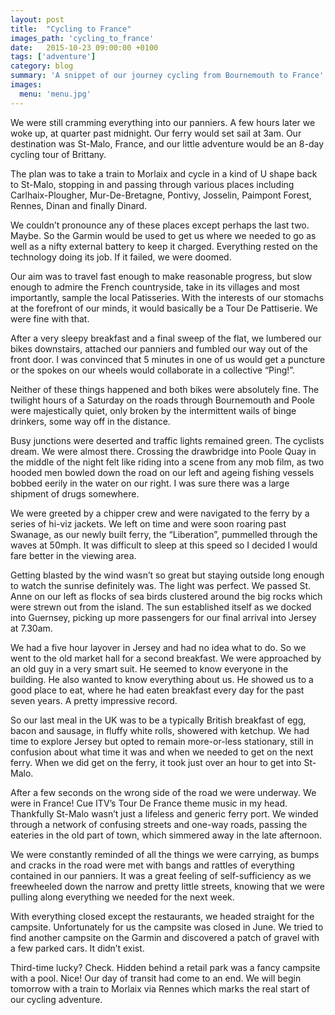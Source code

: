 ```yaml
---
layout: post
title:  "Cycling to France"
images_path: 'cycling_to_france'
date:   2015-10-23 09:00:00 +0100
tags: ['adventure']
category: blog
summary: 'A snippet of our journey cycling from Bournemouth to France'
images:
  menu: 'menu.jpg'
---
```


We were still cramming everything into our panniers. A few hours later we woke up, at quarter past midnight. Our ferry would set sail at 3am. Our destination was St-Malo, France, and our little adventure would be an 8-day cycling tour of Brittany.

The plan was to take a train to Morlaix and cycle in a kind of U shape back to St-Malo, stopping in and passing through various places including Carlhaix-Plougher, Mur-De-Bretagne, Pontivy, Josselin, Paimpont Forest, Rennes, Dinan and finally Dinard.

We couldn’t pronounce any of these places except perhaps the last two. Maybe. So the Garmin would be used to get us where we needed to go as well as a nifty external battery to keep it charged. Everything rested on the technology doing its job. If it failed, we were doomed.

Our aim was to travel fast enough to make reasonable progress, but slow enough to admire the French countryside, take in its villages and most importantly, sample the local Patisseries. With the interests of our stomachs at the forefront of our minds, it would basically be a Tour De Pattiserie. We were fine with that.

After a very sleepy breakfast and a final sweep of the flat, we lumbered our bikes downstairs, attached our panniers and fumbled our way out of the front door. I was convinced that 5 minutes in one of us would get a puncture or the spokes on our wheels would collaborate in a collective “Ping!”.

Neither of these things happened and both bikes were absolutely fine. The twilight hours of a Saturday on the roads through Bournemouth and Poole were majestically quiet, only broken by the intermittent wails of binge drinkers, some way off in the distance.

Busy junctions were deserted and traffic lights remained green. The cyclists dream. We were almost there. Crossing the drawbridge into Poole Quay in the middle of the night felt like riding into a scene from any mob film, as two hooded men bowled down the road on our left and ageing fishing vessels bobbed eerily in the water on our right. I was sure there was a large shipment of drugs somewhere.

We were greeted by a chipper crew and were navigated to the ferry by a series of hi-viz jackets. We left on time and were soon roaring past Swanage, as our newly built ferry, the “Liberation”, pummelled through the waves at 50mph. It was difficult to sleep at this speed so I decided I would fare better in the viewing area.

Getting blasted by the wind wasn’t so great but staying outside long enough to watch the sunrise definitely was. The light was perfect. We passed St. Anne on our left as flocks of sea birds clustered around the big rocks which were strewn out from the island. The sun established itself as we docked into Guernsey, picking up more passengers for our final arrival into Jersey at 7.30am.

We had a five hour layover in Jersey and had no idea what to do. So we went to the old market hall for a second breakfast. We were approached by an old guy in a very smart suit. He seemed to know everyone in the building. He also wanted to know everything about us. He showed us to a good place to eat, where he had eaten breakfast every day for the past seven years. A pretty impressive record.

So our last meal in the UK was to be a typically British breakfast of egg, bacon and sausage, in fluffy white rolls, showered with ketchup. We had time to explore Jersey but opted to remain more-or-less stationary, still in confusion about what time it was and when we needed to get on the next ferry. When we did get on the ferry, it took just over an hour to get into St-Malo.

After a few seconds on the wrong side of the road we were underway. We were in France! Cue ITV’s Tour De France theme music in my head. Thankfully St-Malo wasn’t just a lifeless and generic ferry port. We winded through a network of confusing streets and one-way roads, passing the eateries in the old part of town, which simmered away in the late afternoon.

We were constantly reminded of all the things we were carrying, as bumps and cracks in the road were met with bangs and rattles of everything contained in our panniers. It was a great feeling of self-sufficiency as we freewheeled down the narrow and pretty little streets, knowing that we were pulling along everything we needed for the next week.

With everything closed except the restaurants, we headed straight for the campsite. Unfortunately for us the campsite was closed in June. We tried to find another campsite on the Garmin and discovered a patch of gravel with a few parked cars. It didn’t exist.

Third-time lucky? Check. Hidden behind a retail park was a fancy campsite with a pool. Nice! Our day of transit had come to an end. We will begin tomorrow with a train to Morlaix via Rennes which marks the real start of our cycling adventure.
